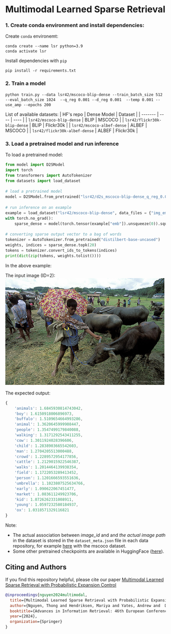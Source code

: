 # Multimodal Learned Sparse Retrieval 

### 1. Create conda environment and install dependencies: 

Create `conda` environemt:
```
conda create --name lsr python=3.9
conda activate lsr
```
Install dependencies with `pip`
```
pip install -r requirements.txt
```

### 2. Train a model 
```
python train.py --data lsr42/mscoco-blip-dense --train_batch_size 512 --eval_batch_size 1024  --q_reg 0.001 --d_reg 0.001  --temp 0.001 --use_amp --epochs 200 
```
List of available datasets: 
| HF's repo | Dense Model | Dataset | 
| ------- | ---- | ---- | 
| ```lsr42/mscoco-blip-dense``` | BLIP | MSCOCO  | 
| ```lsr42/flickr30k-blip-dense``` | BLIP | Flickr30k | 
| ```lsr42/mscoco-albef-dense``` | ALBEF | MSCOCO |
| ```lsr42/flickr30k-albef-dense``` | ALBEF | Flickr30k | 

### 3. Load a pretrained model and run inference 

To load a pretrained model:
```python
from model import D2SModel 
import torch 
from transformers import AutoTokenizer 
from datasets import load_dataset

# load a pretrained model 
model = D2SModel.from_pretrained("lsr42/d2s_mscoco-blip-dense_q_reg_0.001_d_reg_0.001")

# run inference on an example 
example = load_dataset("lsr42/mscoco-blip-dense", data_files = {"img_embs": "img_embs.parquet"})['img_embs'][2]
with torch.no_grad():
    sparse_dense = model(torch.tensor(example["emb"]).unsqueeze(0)).squeeze()
    
# converting sparse output vector to a bag of words 
tokenizer = AutoTokenizer.from_pretrained("distilbert-base-uncased")
weights, indices = sparse_dense.topk(20)
tokens = tokenizer.convert_ids_to_tokens(indices)
print(dict(zip(tokens, weights.tolist())))  
```
In the above example: 

The input image (ID=2):
![alt text](./sample_images/COCO_val2014_000000184613.jpg)

The expected output: 
```javascript
{
    'animals': 1.6845930814743042,
    'boy': 1.6150918006896973,
    'buffalo': 1.5109654664993286,
    'animal': 1.3620645999908447,
    'people': 1.3547499179840088,
    'walking': 1.3171292543411255,
    'cow': 1.3011924028396606,
    'child': 1.2838903665542603,
    'man': 1.2704205513000488,
    'crowd': 1.2289572954177856,
    'cattle': 1.2129015922546387,
    'walks': 1.2014464139938354,
    'field': 1.1722053289413452,
    'person': 1.1201666593551636,
    'umbrella': 1.1023807525634766,
    'early': 1.090622067451477,
    'market': 1.083611249923706,
    'kid': 1.0726262331008911,
    'young': 1.0597232580184937,
    'ox': 1.0318571329116821
}
```
Note: 
- The actual association between *image_id* and and *the actual image path* in the dataset is stored in the `dataset_meta.json` file in each data repository, for example [here](https://huggingface.co/datasets/lsr42/mscoco-blip-dense/blob/main/dataset_meta.json) with the mscoco dataset. 
- Some other pretrained checkpoints are available in HuggingFace ([here](https://huggingface.co/lsr42?search_models=d2s)).

## Citing and Authors
If you find this repository helpful, please cite our paper [Multimodal Learned Sparse Retrieval with Probabilistic Expansion Control](link-to-be-updated)

```bibtex
@inproceedings{nguyen2024multimodal,
  title={Multimodal Learned Sparse Retrieval with Probabilistic Expansion Control},
  author={Nguyen, Thong and Hendriksen, Mariya and Yates, Andrew and  De Rijke, Maarten},
  booktitle={Advances in Information Retrieval: 46th European Conference on Information Retrieval, ECIR 2024, Glasgow, UK},
  year={2024},
  organization={Springer}
}
```

